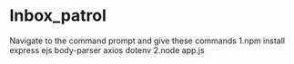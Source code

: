# Inbox_patrol
Navigate to the command prompt and give these commands
1.npm install express ejs body-parser axios dotenv
2.node app.js

